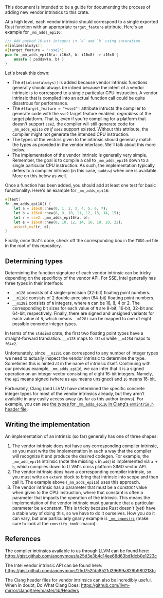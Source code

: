 This document is intended to be a guide for documenting the process of adding
new vendor intrinsics to this crate.

At a high level, each vendor intrinsic should correspond to a single exported
Rust function with an appropriate `target_feature` attribute. Here's an
example for `_mm_adds_epi16`:

```rust
/// Add packed 16-bit integers in `a` and `b` using saturation.
#[inline(always)]
#[target_feature = "+sse2"]
pub fn _mm_adds_epi16(a: i16x8, b: i16x8) -> i16x8 {
    unsafe { paddsw(a, b) }
}
```

Let's break this down:

* The `#[inline(always)]` is added because vendor intrinsic functions generally
  should always be inlined because the intent of a vendor intrinsic is to
  correspond to a single particular CPU instruction. A vendor intrinsic that
  is compiled into an actual function call could be quite disastrous for
  performance.
* The `#[target_feature = "+sse2"]` attribute intructs the compiler to generate
  code with the `sse2` target feature enabled, *regardless* of the target
  platform. That is, even if you're compiling for a platform that doesn't
  support `sse2`, the compiler will still generate code for `_mm_adds_epi16`
  *as if* `sse2` support existed. Without this attribute, the compiler might
  not generate the intended CPU instruction.
* The types of the vectors given to the intrinsic should generally match the
  types as provided in the vendor interface. We'll talk about this more below.
* The implementation of the vendor intrinsic is generally very simple.
  Remember, the goal is to compile a call to `_mm_adds_epi16` down to a single
  particular CPU instruction. As such, the implementation typically defers to a
  compiler intrinsic (in this case, `paddsw`) when one is available. More on
  this below as well.

Once a function has been added, you should add at least one test for basic
functionality. Here's an example for `_mm_adds_epi16`:

```rust
#[test]
fn _mm_adds_epi16() {
    let a = i16x8::new(0, 1, 2, 3, 4, 5, 6, 7);
    let b = i16x8::new(8, 9, 10, 11, 12, 13, 14, 15);
    let r = sse2::_mm_adds_epi16(a, b);
    let e = i16x8::new(8, 10, 12, 14, 16, 18, 20, 22);
    assert_eq!(r, e);
}
```

Finally, once that's done, check off the corresponding box in the `TODO.md`
file in the root of this repository.


## Determining types

Determining the function signature of each vendor intrinsic can be tricky
depending on the specificity of the vendor API. For SSE, Intel generally has
three types in their interface:

* `__m128` consists of 4 single-precision (32-bit) floating point numbers.
* `__m128d` consists of 2 double-precision (64-bit) floating point numbers.
* `__m128i` consists of `N` integers, where `N` can be 16, 8, 4 or 2. The
  corresponding bit sizes for each value of `N` are 8-bit, 16-bit, 32-bit and
  64-bit, respectively. Finally, there are signed and unsigned variants for
  each value of `N`, which means `__m128i` can be mapped to one of eight
  possible concrete integer types.

In terms of the `stdsimd` crate, the first two floating point types have a
straight-forward translation. `__m128` maps to `f32x4` while `__m128d` maps to
`f64x2`.

Unfortunately, since `__m128i` can correspond to any number of integer types
we need to actually inspect the vendor intrinsic to determine the type.
Sometimes this is hinted at in the name of intrinsic itself. Continuing with
our previous example, `_mm_adds_epi16`, we can infer that it is a signed
operation on an integer vector consisting of eight 16-bit integers. Namely, the
`epi` means signed (where as `epu` means unsigned) and `16` means 16-bit.

Fortunately, Clang (and LLVM) have determined the specific concrete integer
types for most of the vendor intrinsics already, but they aren't available in
any easily access away (as far as this author knows). For example, you can
see
[the types for `_mm_adds_epi16` in Clang's `emmintrin.h` header file](https://github.com/llvm-mirror/clang/blob/dcd8d797b20291f1a6b3e0ddda085aa2bbb382a8/lib/Headers/emmintrin.h#L2180-L2200).


## Writing the implementation

An implementation of an intrinsic (so far) generally has one of three shapes:

1. The vendor intrinsic does not have any corresponding compiler intrinsic, so
   you must write the implementation in such a way that the compiler will
   recognize it and produce the desired codegen. For example, the
   `_mm_add_epi16` intrinsic (note the missing `s` in `add`) is implemented
   via `a + b`, which compiles down to LLVM's cross platform SIMD vector API.
2. The vendor intrinsic *does* have a corresponding compiler intrinsic, so you
   must write an `extern` block to bring that intrinsic into scope and then
   call it. The example above (`_mm_adds_epi16`) uses this approach.
3. The vendor intrinsic has a parameter that must be a *constant* value when
   given to the CPU instruction, where that constant is often a parameter that
   impacts the operation of the intrinsic. This means the implementation of the
   vendor intrinsic must guarantee that a particular parameter be a constant.
   This is tricky because Rust doesn't (yet) have a stable way of doing this,
   so we have to do it ourselves. How you do it can vary, but one particularly
   gnarly example is
   [`_mm_cmpestri`](https://github.com/BurntSushi/stdsimd/blob/ff6021b72e8cc1e7db942847d99278fe0056c245/src/x86/sse42.rs#L286)
   (make sure to look at the `constify_imm8!` macro).


## References

The compiler intrinsics available to us through LLVM can be found here:
https://gist.github.com/anonymous/a25d3e3b4c14ee68d63bd1dcb0e1223c

The Intel vendor intrinsic API can be found here:
https://gist.github.com/anonymous/25d752fda8521d29699a826b980218fc

The Clang header files for vendor intrinsics can also be incredibly useful.
When in doubt, Do What Clang Does:
https://github.com/llvm-mirror/clang/tree/master/lib/Headers
